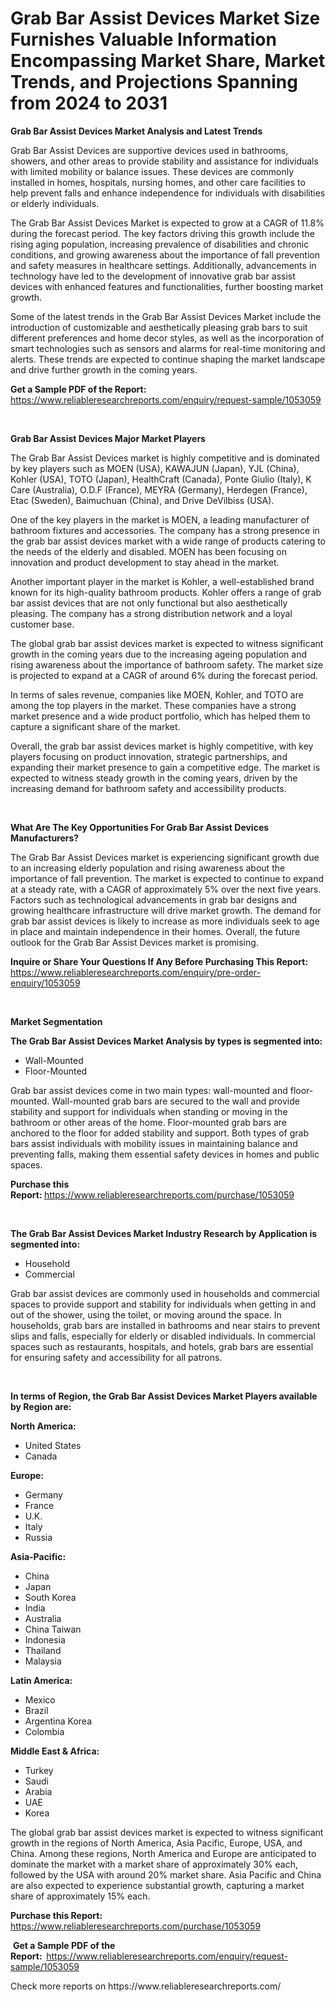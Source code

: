 <p><h1>Grab Bar Assist Devices Market Size Furnishes Valuable Information Encompassing Market Share, Market Trends, and Projections Spanning from 2024 to 2031</h1></p><p><strong>Grab Bar Assist Devices Market Analysis and Latest Trends</strong></p>
<p><p>Grab Bar Assist Devices are supportive devices used in bathrooms, showers, and other areas to provide stability and assistance for individuals with limited mobility or balance issues. These devices are commonly installed in homes, hospitals, nursing homes, and other care facilities to help prevent falls and enhance independence for individuals with disabilities or elderly individuals.</p><p>The Grab Bar Assist Devices Market is expected to grow at a CAGR of 11.8% during the forecast period. The key factors driving this growth include the rising aging population, increasing prevalence of disabilities and chronic conditions, and growing awareness about the importance of fall prevention and safety measures in healthcare settings. Additionally, advancements in technology have led to the development of innovative grab bar assist devices with enhanced features and functionalities, further boosting market growth.</p><p>Some of the latest trends in the Grab Bar Assist Devices Market include the introduction of customizable and aesthetically pleasing grab bars to suit different preferences and home decor styles, as well as the incorporation of smart technologies such as sensors and alarms for real-time monitoring and alerts. These trends are expected to continue shaping the market landscape and drive further growth in the coming years.</p></p>
<p><strong>Get a Sample PDF of the Report:&nbsp;</strong> <a href="https://www.reliableresearchreports.com/enquiry/request-sample/1053059">https://www.reliableresearchreports.com/enquiry/request-sample/1053059</a></p>
<p>&nbsp;</p>
<p><strong>Grab Bar Assist Devices Major Market Players</strong></p>
<p><p>The Grab Bar Assist Devices market is highly competitive and is dominated by key players such as MOEN (USA), KAWAJUN (Japan), YJL (China), Kohler (USA), TOTO (Japan), HealthCraft (Canada), Ponte Giulio (Italy), K Care (Australia), O.D.F (France), MEYRA (Germany), Herdegen (France), Etac (Sweden), Baimuchuan (China), and Drive DeVilbiss (USA).</p><p>One of the key players in the market is MOEN, a leading manufacturer of bathroom fixtures and accessories. The company has a strong presence in the grab bar assist devices market with a wide range of products catering to the needs of the elderly and disabled. MOEN has been focusing on innovation and product development to stay ahead in the market.</p><p>Another important player in the market is Kohler, a well-established brand known for its high-quality bathroom products. Kohler offers a range of grab bar assist devices that are not only functional but also aesthetically pleasing. The company has a strong distribution network and a loyal customer base.</p><p>The global grab bar assist devices market is expected to witness significant growth in the coming years due to the increasing ageing population and rising awareness about the importance of bathroom safety. The market size is projected to expand at a CAGR of around 6% during the forecast period.</p><p>In terms of sales revenue, companies like MOEN, Kohler, and TOTO are among the top players in the market. These companies have a strong market presence and a wide product portfolio, which has helped them to capture a significant share of the market.</p><p>Overall, the grab bar assist devices market is highly competitive, with key players focusing on product innovation, strategic partnerships, and expanding their market presence to gain a competitive edge. The market is expected to witness steady growth in the coming years, driven by the increasing demand for bathroom safety and accessibility products.</p></p>
<p>&nbsp;</p>
<p><strong>What Are The Key Opportunities For Grab Bar Assist Devices Manufacturers?</strong></p>
<p><p>The Grab Bar Assist Devices market is experiencing significant growth due to an increasing elderly population and rising awareness about the importance of fall prevention. The market is expected to continue to expand at a steady rate, with a CAGR of approximately 5% over the next five years. Factors such as technological advancements in grab bar designs and growing healthcare infrastructure will drive market growth. The demand for grab bar assist devices is likely to increase as more individuals seek to age in place and maintain independence in their homes. Overall, the future outlook for the Grab Bar Assist Devices market is promising.</p></p>
<p><strong>Inquire or Share Your Questions If Any Before Purchasing This Report:</strong> <a href="https://www.reliableresearchreports.com/enquiry/pre-order-enquiry/1053059">https://www.reliableresearchreports.com/enquiry/pre-order-enquiry/1053059</a></p>
<p>&nbsp;</p>
<p><strong>Market Segmentation</strong></p>
<p><strong>The Grab Bar Assist Devices Market Analysis by types is segmented into:</strong></p>
<p><ul><li>Wall-Mounted</li><li>Floor-Mounted</li></ul></p>
<p><p>Grab bar assist devices come in two main types: wall-mounted and floor-mounted. Wall-mounted grab bars are secured to the wall and provide stability and support for individuals when standing or moving in the bathroom or other areas of the home. Floor-mounted grab bars are anchored to the floor for added stability and support. Both types of grab bars assist individuals with mobility issues in maintaining balance and preventing falls, making them essential safety devices in homes and public spaces.</p></p>
<p><strong>Purchase this Report:&nbsp;</strong><a href="https://www.reliableresearchreports.com/purchase/1053059">https://www.reliableresearchreports.com/purchase/1053059</a></p>
<p>&nbsp;</p>
<p><strong>The Grab Bar Assist Devices Market Industry Research by Application is segmented into:</strong></p>
<p><ul><li>Household</li><li>Commercial</li></ul></p>
<p><p>Grab bar assist devices are commonly used in households and commercial spaces to provide support and stability for individuals when getting in and out of the shower, using the toilet, or moving around the space. In households, grab bars are installed in bathrooms and near stairs to prevent slips and falls, especially for elderly or disabled individuals. In commercial spaces such as restaurants, hospitals, and hotels, grab bars are essential for ensuring safety and accessibility for all patrons.</p></p>
<p>&nbsp;</p>
<p><strong>In terms of Region, the Grab Bar Assist Devices Market Players available by Region are:</strong></p>
<p>
    <p> <strong> North America: </strong>
        <ul>
            <li>United States</li>
            <li>Canada</li>
        </ul>
        </p> 
    <p> <strong> Europe: </strong>
        <ul>
            <li>Germany</li>
            <li>France</li>
            <li>U.K.</li>
            <li>Italy</li>
            <li>Russia</li>
        </ul>
        </p> 
    <p> <strong> Asia-Pacific: </strong>
        <ul>
            <li>China</li>
            <li>Japan</li>
            <li>South Korea</li>
            <li>India</li>
            <li>Australia</li>
            <li>China Taiwan</li>
            <li>Indonesia</li>
            <li>Thailand</li>
            <li>Malaysia</li>
        </ul>
        </p> 
    <p> <strong> Latin America: </strong>
        <ul>
            <li>Mexico</li>
            <li>Brazil</li>
            <li>Argentina Korea</li>
            <li>Colombia</li>
        </ul>
        </p> 
    <p> <strong> Middle East & Africa: </strong>
        <ul>
            <li>Turkey</li>
            <li>Saudi</li>
            <li>Arabia</li>
            <li>UAE</li>
            <li>Korea</li>
        </ul>
    </p>
    </p>
<p><p>The global grab bar assist devices market is expected to witness significant growth in the regions of North America, Asia Pacific, Europe, USA, and China. Among these regions, North America and Europe are anticipated to dominate the market with a market share of approximately 30% each, followed by the USA with around 20% market share. Asia Pacific and China are also expected to experience substantial growth, capturing a market share of approximately 15% each.</p></p>
<p><strong>Purchase this Report: </strong><a href="https://www.reliableresearchreports.com/purchase/1053059">https://www.reliableresearchreports.com/purchase/1053059</a></p>
<p>&nbsp;<strong>Get a Sample PDF of the Report:&nbsp;&nbsp;</strong><a href="https://www.reliableresearchreports.com/enquiry/request-sample/1053059">https://www.reliableresearchreports.com/enquiry/request-sample/1053059</a></p>
<p><strong></strong></p>
<p>Check more reports on https://www.reliableresearchreports.com/</p>